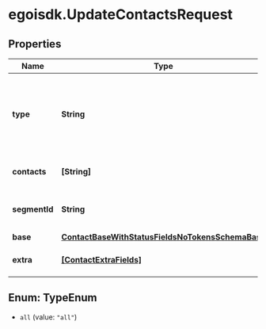 # egoisdk.UpdateContactsRequest

## Properties

Name | Type | Description | Notes
------------ | ------------- | ------------- | -------------
**type** | **String** | Updates the contacts in the whole list (excluding removed contacts) | 
**contacts** | **[String]** | Array of contact IDs to update | 
**segmentId** | **String** | Segment ID to update channel field | 
**base** | [**ContactBaseWithStatusFieldsNoTokensSchemaBase**](ContactBaseWithStatusFieldsNoTokensSchemaBase.md) |  | [optional] 
**extra** | [**[ContactExtraFields]**](ContactExtraFields.md) | Array of the contact&#39;s extra fields | [optional] 



## Enum: TypeEnum


* `all` (value: `"all"`)




